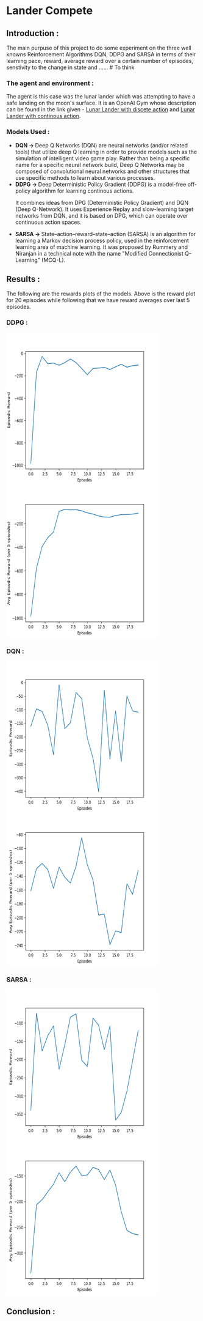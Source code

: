 # Lander Compete

<h2>Introduction :</h2>
The main purpuse of this project to do some experiment on the three well knowns Reinforcement Algorithms DQN, DDPG and SARSA in terms of their learning pace,
reward, average reward over a certain number of episodes, senstivity to the change in state and ...... # To think

<h3>The agent and environment :</h3>
 The agent is this case was the lunar lander which was attempting to have a safe landing on the moon's surface. It is an OpenAI Gym whose description can be found 
 in the link given - <a href = "https://gym.openai.com/envs/LunarLander-v2/">Lunar Lander with discete action</a> and <a href="https://gym.openai.com/envs/LunarLanderContinuous-v2/">Lunar Lander with continous action</a>.
<h3>Models Used :</h3>
<ul>
 
 <li><B>DQN -> </B>Deep Q Networks (DQN) are neural networks (and/or related tools) that utilize deep Q learning in order to provide models such as the simulation of intelligent video game play. Rather than being a specific name for a specific neural network build, Deep Q Networks may be composed of convolutional neural networks and other structures that use specific methods to learn about various processes.</li>
 <li><B>DDPG -> </B>
 Deep Deterministic Policy Gradient (DDPG) is a model-free off-policy algorithm for learning continous actions.

It combines ideas from DPG (Deterministic Policy Gradient) and DQN (Deep Q-Network). It uses Experience Replay and slow-learning target networks from DQN, and it is based on DPG, which can operate over continuous action spaces.</li>
 
 <li><B>SARSA -> </B>State–action–reward–state–action (SARSA) is an algorithm for learning a Markov decision process policy, used in the reinforcement learning area of machine learning. It was proposed by Rummery and Niranjan in a technical note with the name "Modified Connectionist Q-Learning" (MCQ-L).</li>
 
</ul>

<h2>Results :</h2>
The following are the rewards plots of the models. Above is the reward plot for 20 episodes while following that we have reward averages over last 5 episodes.
<h3><B>DDPG :</B></h3>
<img src ="https://github.com/AYUSH-ISHAN/Lander_Compete/blob/main/DDPG_reward.png" height = "400" width = "400" align="center"/><img src ="https://github.com/AYUSH-ISHAN/Lander_Compete/blob/main/DDPG_avg_reward.png" height = "400" width = "400" align="center"/>
<br>
<h3><B>DQN :</B></h3>
<img src ="https://github.com/AYUSH-ISHAN/Lander_Compete/blob/main/DQN_reward.png" height = "400" width = "400" align="center"/><img src ="https://github.com/AYUSH-ISHAN/Lander_Compete/blob/main/DQN_avg_reward.png" height = "400" width = "400" align="center"/>
<h3><B>SARSA :</B></h3>
<img src ="https://github.com/AYUSH-ISHAN/Lander_Compete/blob/main/Sarsa_reward.png" height = "400" width = "400" align="center"/><img src ="https://github.com/AYUSH-ISHAN/Lander_Compete/blob/main/Sarsa_avg_reward.png" height = "400" width = "400" align="center"/>

<h2>Conclusion :</h2>




 
